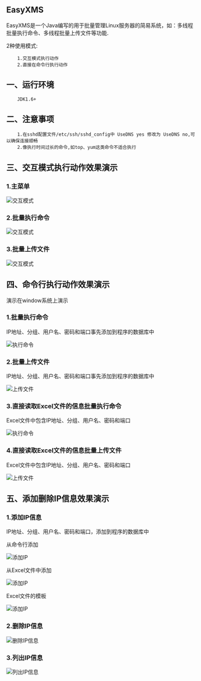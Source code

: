 EasyXMS
-------

 EasyXMS是一个Java编写的用于批量管理Linux服务器的简易系统，如：多线程批量执行命令、多线程批量上传文件等功能.
 
 2种使用模式:
 
 
        1.交互模式执行动作
        2.直接在命令行执行动作


一、运行环境
-------

        JDK1.6+

二、注意事项
-------

        1.在sshd配置文件/etc/ssh/sshd_config中 UseDNS yes 修改为 UseDNS no,可以确保连接顺畅
        2.像执行时间过长的命令,如top、yum这类命令不适合执行


三、交互模式执行动作效果演示
--------------------

### 1.主菜单
![交互模式](demo/jh.gif)

### 2.批量执行命令
![交互模式](demo/jhcmd.gif)

### 3.批量上传文件
![交互模式](demo/jhupload.gif)


四、命令行执行动作效果演示
--------------------

演示在window系统上演示

### 1.批量执行命令

IP地址、分组、用户名、密码和端口事先添加到程序的数据库中

![执行命令](demo/execmd.gif)


### 2.批量上传文件

IP地址、分组、用户名、密码和端口事先添加到程序的数据库中

![上传文件](demo/uploadfile.gif)


### 3.直接读取Excel文件的信息批量执行命令

Excel文件中包含IP地址、分组、用户名、密码和端口

![执行命令](demo/excelcmd.gif)


### 4.直接读取Excel文件的信息批量上传文件

Excel文件中包含IP地址、分组、用户名、密码和端口

![上传文件](demo/excelupload.gif)



五、添加删除IP信息效果演示
-----------------------

### 1.添加IP信息

IP地址、分组、用户名、密码和端口，添加到程序的数据库中

从命令行添加

![添加IP](demo/addhostcmd.gif)

从Excel文件中添加

![添加IP](demo/addhostxls.gif)

Excel文件的模板

![添加IP](demo/excel.png)

### 2.删除IP信息

![删除IP信息](demo/delhost.gif)


### 3.列出IP信息

![列出IP信息](demo/listhost.gif)